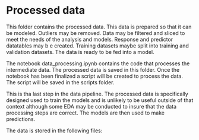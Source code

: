 # Processed data

This folder contains the processed data. This data is prepared so that it can be modeled. Outliers may be removed. Data may be filtered and sliced to meet the needs of the analysis and models. Response and predictor datatables may b e created. Training datasets maybe split into training and validation datasets. The data is ready to be fed into a model.

The notebook data_processing.ipynb contains the code that processes the intermediate data. The processed data is saved in this folder. Once the notebook has been finalized a script will be created to process the data. The script will be saved in the scripts folder.

This is tha last step in the data pipeline. The processed data is specifically designed used to train the models and is unlikely to be useful outside of that context although some EDA may be conducted to insure that the data processing steps are correct. The models are then used to make predictions.

The data is stored in the following files:

